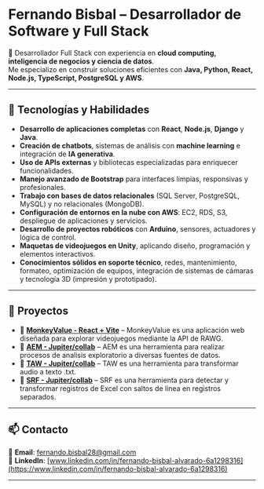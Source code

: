 # Fernando Bisbal – Desarrollador de Software y Full Stack
 
🚀 Desarrollador Full Stack con experiencia en **cloud computing, inteligencia de negocios y ciencia de datos**.  
Me especializo en construir soluciones eficientes con **Java, Python, React, Node.js, TypeScript, PostgreSQL y AWS**.

---

## 🔧 Tecnologías y Habilidades  
- **Desarrollo de aplicaciones completas** con **React**, **Node.js**, **Django** y **Java**.
- **Creación de chatbots**, sistemas de análisis con **machine learning** e integración de **IA generativa**.
- **Uso de APIs externas** y bibliotecas especializadas para enriquecer funcionalidades.
- **Manejo avanzado de Bootstrap** para interfaces limpias, responsivas y profesionales.
- **Trabajo con bases de datos relacionales** (SQL Server, PostgreSQL, MySQL) y no relacionales (MongoDB).
- **Configuración de entornos en la nube con AWS**: EC2, RDS, S3, despliegue de aplicaciones y servicios.
- **Desarrollo de proyectos robóticos** con **Arduino**, sensores, actuadores y lógica de control.
- **Maquetas de videojuegos en Unity**, aplicando diseño, programación y elementos interactivos.
- **Conocimientos sólidos en soporte técnico**, redes, mantenimiento, formateo, optimización de equipos, integración de sistemas de cámaras y tecnología 3D (impresión y prototipado).

---

## 📂 Proyectos
- 🔹 **[MonkeyValue - React + Vite](https://github.com/Wantan-svn/MonkeyValue.git)** – MonkeyValue es una aplicación web diseñada para explorar videojuegos mediante la API de RAWG.
- 🔹 **[AEM - Jupiter/collab](https://github.com/Wantan-svn/AEM.git)** – AEM es una herramienta para realizar procesos de analisis exploratorio a diversas fuentes de datos.
- 🔹 **[TAW - Jupiter/collab](https://github.com/Wantan-svn/TAW.git)** – TAW es una herramienta para transformar audio a texto .txt.
- 🔹 **[SRF - Jupiter/collab](https://github.com/Wantan-svn/SRF.git)** – SRF es una herramienta para detectar y transformar registros de Excel con saltos de linea en registros separados.

---

## 📫 Contacto  
📧 **Email**: [fernando.bisbal28@gmail.com](mailto:fernando.bisbal28@gmail.com)  
💼 **LinkedIn**: [www.linkedin.com/in/fernando-bisbal-alvarado-6a1298316](https://www.linkedin.com/in/fernando-bisbal-alvarado-6a1298316)  

---
